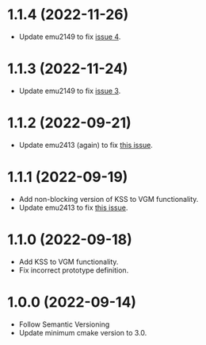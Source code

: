 # 1.1.4 (2022-11-26)
- Update emu2149 to fix [issue 4](https://github.com/digital-sound-antiques/emu2149/issues/4).

# 1.1.3 (2022-11-24)
- Update emu2149 to fix [issue 3](https://github.com/digital-sound-antiques/emu2149/issues/3).

# 1.1.2 (2022-09-21)
- Update emu2413 (again) to fix [this issue](https://github.com/digital-sound-antiques/emu2413/issues/12).

# 1.1.1 (2022-09-19)
- Add non-blocking version of KSS to VGM functionality.
- Update emu2413 to fix [this issue](https://github.com/digital-sound-antiques/emu2413/issues/12).

# 1.1.0 (2022-09-18)
- Add KSS to VGM functionality.
- Fix incorrect prototype definition.

# 1.0.0 (2022-09-14)
- Follow Semantic Versioning
- Update minimum cmake version to 3.0.